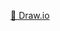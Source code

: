 [🔗 Draw.io]([https://app.diagrams.net/?src=about#HShahdKhader%2Fshahd-kkhader-e-commerce-tap%2Fmain%2Fecommerce-tap.drawio](https://app.diagrams.net/#G1I_nLNpH-P0vEi3v8etiftCvEDY7FXWAj#%7B%22pageId%22%3A%22R2lEEEUBdFMjLlhIrx00%22%7D)https://app.diagrams.net/#G1I_nLNpH-P0vEi3v8etiftCvEDY7FXWAj#%7B%22pageId%22%3A%22R2lEEEUBdFMjLlhIrx00%22%7D)
